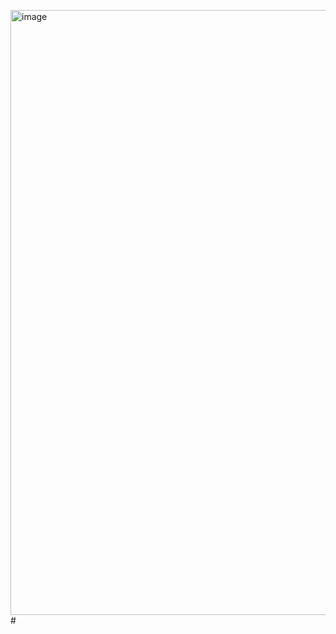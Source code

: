 <img width="1600" height="968" alt="image" src="https://github.com/user-attachments/assets/8b15689f-685f-406f-a479-afa286f1e263" /># 




